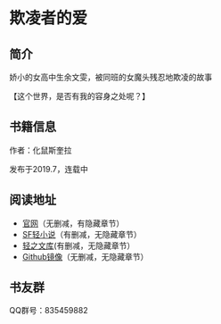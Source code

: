 # 欺凌者的爱

## 简介
娇小的女高中生余文雯，被同班的女魔头残忍地欺凌的故事

【这个世界，是否有我的容身之处呢？】

## 书籍信息
作者：化鼠斯奎拉

发布于2019.7，连载中

## 阅读地址
- [官网](http://化鼠斯奎拉.com)（无删减，有隐藏章节）
- [SF轻小说](http://book.sfacg.com/Novel/229146)（有删减，无隐藏章节）
- [轻之文库](https://www.linovel.net/book/112586.html)(有删减，无隐藏章节）
- [Github镜像](https://github.com/SiKuiLa/Bully-s-Love)（无删减，无隐藏章节）

## 书友群
QQ群号：835459882
